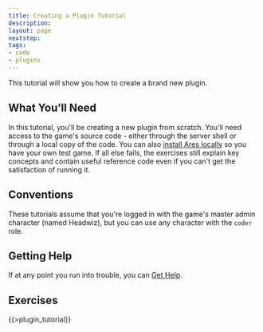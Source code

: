 ```yaml
---
title: Creating a Plugin Tutorial
description:
layout: page
nextstep: 
tags: 
- code
- plugins
---
```


This tutorial will show you how to create a brand new plugin.

## What You'll Need

In this tutorial, you'll be creating a new plugin from scratch.  You'll need access to the game's source code - either through the server shell or through a local copy of the code.  You can also [install Ares locally](/tutorials/code/local-setup) so you have your own test game.  If all else fails, the exercises still explain key concepts and contain useful reference code even if you can't get the satisfaction of running it.

## Conventions

These tutorials assume that you're logged in with the game's master admin character (named Headwiz), but you can use any character with the `coder` role.

## Getting Help

If at any point you run into trouble, you can [Get Help](/feedback).

## Exercises

{{>plugin_tutorial}}
